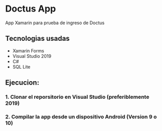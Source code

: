 # Doctus App
App Xamarin para prueba de ingreso de Doctus

## Tecnologias usadas
- Xamarin Forms
- Visual Studio 2019
- C#
- SQL Lite

## Ejecucion:
### 1. Clonar el reporsitorio en Visual Studio (preferiblemente 2019)
### 2. Compilar la app desde un dispositivo Android (Version 9 o 10)
